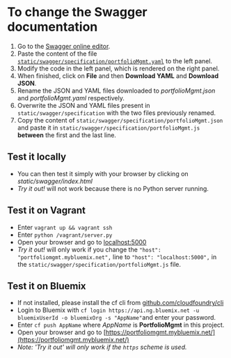 # To change the Swagger documentation

1. Go to the [Swagger online editor](http://editor.swagger.io/#/).
2. Paste the content of the file [`static/swagger/specification/portfolioMgmt.yaml`](https://github.com/qdm12/Devops_RESTful/edit/master/static/swagger/specification/portfolioMgmt.yaml) to the left panel.
3. Modify the code in the left panel, which is rendered on the right panel.
4. When finished, click on **File** and then **Download YAML** and **Download JSON**.
5. Rename the JSON and YAML files downloaded to *portfolioMgmt.json* and *portfolioMgmt.yaml* respectively.
6. Overwrite the JSON and YAML files present in `static/swagger/specification` with the two files previously renamed.
7. Copy the content of `static/swagger/specification/portfolioMgmt.json` and paste it in `static/swagger/specification/portfolioMgmt.js` **between** the first and the last line.

## Test it locally
- You can then test it simply with your browser by clicking on *static/swagger/index.html*
- *Try it out!* will not work because there is no Python server running.

## Test it on Vagrant
- Enter `vagrant up && vagrant ssh`
- Enter `python /vagrant/server.py`
- Open your browser and go to [localhost:5000](http://localhost:5000)
- *Try it out!* will only work if you change the `"host": "portfoliomgmt.mybluemix.net",` line to `"host": "localhost:5000",` in the `static/swagger/specification/portfolioMgmt.js` file.

## Test it on Bluemix
- If not installed, please install the cf cli from [github.com/cloudfoundry/cli](https://github.com/cloudfoundry/cli)
- Login to Bluemix with `cf login https://api.ng.bluemix.net -u bluemixUserId -o bluemixOrg -s "AppName"`and enter your password.
- Enter `cf push AppName` where *AppName* is **PortfolioMgmt** in this project.
- Open your browser and go to [https://portfoliomgmt.mybluemix.net/](https://portfoliomgmt.mybluemix.net/)
- *Note: 'Try it out' will only work if the `https` scheme is used.*
